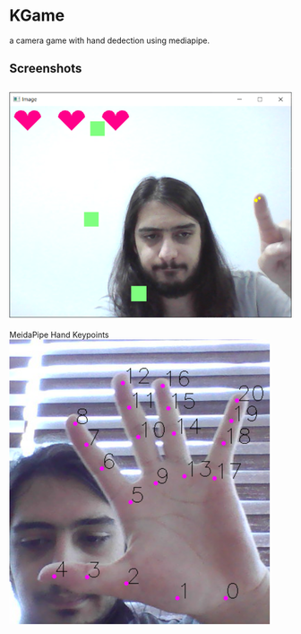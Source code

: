 # KGame
a camera game with hand dedection using mediapipe.

## Screenshots
## ![img.png](ss_game.png)

MeidaPipe Hand Keypoints  
![img_1.png](ss_keypoints.png)
